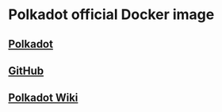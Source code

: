 # Polkadot official Docker image

## [Polkadot](https://polkadot.network/)

## [GitHub](https://github.com/paritytech/polkadot)

## [Polkadot Wiki](https://wiki.polkadot.network/)

